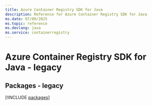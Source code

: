 ```yaml
---
title: Azure Container Registry SDK for Java
description: Reference for Azure Container Registry SDK for Java
ms.date: 07/09/2025
ms.topic: reference
ms.devlang: java
ms.service: containerregistry
---
```

# Azure Container Registry SDK for Java - legacy
## Packages - legacy
[!INCLUDE [packages](container-registry-index.md)]